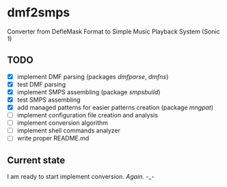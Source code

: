 # dmf2smps

Converter from DefleMask Format to Simple Music Playback System (Sonic 1)

## TODO
- [x] implement DMF parsing (packages *dmfparse*, *dmfns*)
- [x] test DMF parsing
- [x] implement SMPS assembling (package *smpsbuild*)
- [x] test SMPS assembling
- [x] add managed patterns for easier patterns creation (package *mngpat*)
- [ ] implement configuration file creation and analysis
- [ ] implement conversion algorithm
- [ ] implement shell commands analyzer
- [ ] write proper README.md

## Current state

I am ready to start implement conversion. _Again._ -\_-